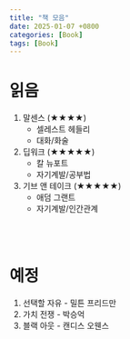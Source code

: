 ```yaml
---
title: "책 모음"
date: 2025-01-07 +0800
categories: [Book]
tags: [Book]
---
```


# 읽음

1. 말센스 (★★★★)
    - 셀레스트 헤들리 
    - 대화/화술
2. 딥워크 (★★★★★)
    - 칼 뉴포트
    - 자기계발/공부법
3. 기브 앤 테이크 (★★★★★)
    - 애덤 그랜트
    - 자기계발/인간관계

<br><br>

# 예정

1. 선택할 자유 - 밀튼 프리드만
2. 가치 전쟁 - 박승억
3. 블랙 아웃 - 캔디스 오웬스

